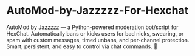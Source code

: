 # AutoMod-by-Jazzzzz-For-Hexchat
AutoMod by Jazzzzz — a Python-powered moderation bot/script for HexChat. Automatically bans or kicks users for bad nicks, swearing, or spam with custom messages, timed unbans, and per-channel protection. Smart, persistent, and easy to control via chat commands. 💜
